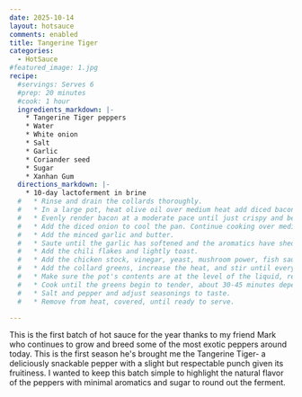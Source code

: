 ```yaml
---
date: 2025-10-14
layout: hotsauce
comments: enabled
title: Tangerine Tiger
categories:
  - HotSauce
#featured_image: 1.jpg
recipe:
  #servings: Serves 6
  #prep: 20 minutes
  #cook: 1 hour
  ingredients_markdown: |-
    * Tangerine Tiger peppers
    * Water
    * White onion
    * Salt
    * Garlic
    * Coriander seed
    * Sugar
    * Xanhan Gum
  directions_markdown: |-
    * 10-day lactoferment in brine
  #   * Rinse and drain the collards thoroughly.
  #   * In a large pot, heat olive oil over medium heat add diced bacon.
  #   * Evenly render bacon at a moderate pace until just crispy and before fat begins to smoke.
  #   * Add the diced onion to cool the pan. Continue cooking over medium heat until onions begin to soften.
  #   * Add the minced garlic and butter.
  #   * Saute until the garlic has softened and the aromatics have shed most their moisture.
  #   * Add the chili flakes and lightly toast.
  #   * Add the chicken stock, vinegar, yeast, mushroom power, fish sauce, and sugar and bring to a simmer.
  #   * Add the collard greens, increase the heat, and stir until everything comes to a fast simmer.
  #   * Make sure the pot's contents are at the level of the liquid, reduce to a slow simmer and cover.
  #   * Cook until the greens begin to tender, about 30-45 minutes depending on preference. Stir occasionally.
  #   * Salt and pepper and adjust seasonings to taste.
  #   * Remove from heat, covered, until ready to serve.

---
```

This is the first batch of hot sauce for the year thanks to my friend Mark who continues to grow and breed some of the most exotic peppers around today. This is the first season he's brought me the Tangerine Tiger- a deliciously snackable pepper with a slight but respectable punch given its fruitiness. I wanted to keep this batch simple to highlight the natural flavor of the peppers with minimal aromatics and sugar to round out the ferment.


<!-- ![Collards](images/1.png) -->